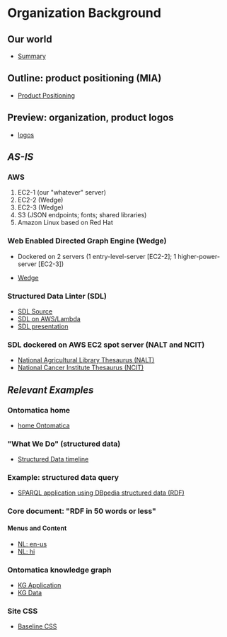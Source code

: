 # Organization Background

## Our world
- [Summary](https://gist.github.com/jaygray0919/249a870754dbc83470b60b241ce4e6df)

## Outline: product positioning (MIA)
- [Product Positioning](https://afdsi.com/_svg-projects/_rfp-positioning/)

## Preview: organization, product logos
- [logos](https://afdsi.com/logo-org-product/)

## *AS-IS*

### AWS

1. EC2-1 (our "whatever" server)
2. EC2-2 (Wedge)
3. EC2-3 (Wedge)
4. S3 (JSON endpoints; fonts; shared libraries)
5. Amazon Linux based on Red Hat

### Web Enabled Directed Graph Engine (Wedge)

* Dockered on 2 servers (1 entry-level-server [EC2-2]; 1 higher-power-server [EC2-3])
- [Wedge](https://wedge.ontomatica.io/)

### Structured Data Linter (SDL)

- [SDL Source](http://linter.structured-data.org/)
- [SDL on AWS/Lambda](https://klpuiljexh.execute-api.us-east-1.amazonaws.com/Prod/)
- [SDL presentation](https://afdsi.com/amp-story/story-sdl-22-08-12/player.html)

### SDL dockered on AWS EC2 spot server (NALT and NCIT)

- [National Agricultural Library Thesaurus \(NALT\)](https://afdsi.com/amp-story/story-sdl-22-08-12/main.html#page=item-37)
- [National Cancer Institute Thesaurus \(NCIT\)](https://afdsi.com/amp-story/story-sdl-22-08-12/main.html#page=item-40)

## *Relevant Examples*

### Ontomatica home
- [home Ontomatica](https://afdsi.com/_talent/mahi/svg-projects/home-ontomatica/)

### "What We Do" (structured data)
- [Structured Data timeline](https://afdsi.com/_talent/truett-d3/timeline-timeknots/)

### Example: structured data query
- [SPARQL application using DBpedia structured data \(RDF\)](https://afdsi.com/sparql-species/#/specierch/)

### Core document: "RDF in 50 words or less"

#### Menus and Content
- [NL: en-us](https://ontomatica.io/a/12370110501010001961/)
- [NL: hi](https://ontomatica.io/a/12370110501010001939/)

### Ontomatica knowledge graph
- [KG Application](https://afdsi.com/data/onto-id-v3/)
- [KG Data](https://validator.schema.org/#url=https%3A%2F%2Fafdsi.com%2Fdata%2Fonto-corporation-avec-brand%2Fdata.json)

### Site CSS
- [Baseline CSS](https://afdsi.com/css-projects/template-spectre/_subset_1.html)

